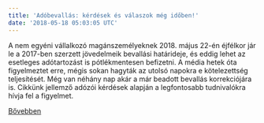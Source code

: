 ```yaml
---
title: 'Adóbevallás: kérdések és válaszok még időben!'
date: '2018-05-18 05:03:05 UTC'
---
```


A nem egyéni vállalkozó magánszemélyeknek 2018. május 22-én éjfélkor jár le a 2017-ben szerzett jövedelmeik bevallási határideje, és eddig lehet az esetleges adótartozást is pótlékmentesen befizetni. A média hetek óta figyelmeztet erre, mégis sokan hagyták az utolsó napokra e kötelezettség teljesítését. Még van néhány nap akár a már beadott bevallás korrekciójára is. Cikkünk jellemző adózói kérdések alapján a legfontosabb tudnivalókra hívja fel a figyelmet.


[Bővebben](https://ift.tt/2IstmGv)
